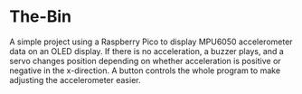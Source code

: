 # The-Bin

A simple project using a Raspberry Pico to display MPU6050 accelerometer data on an OLED display. If there is no acceleration, a buzzer plays, and a servo changes position depending on whether acceleration is positive or negative in the x-direction. A button controls the whole program to make adjusting the accelerometer easier. 